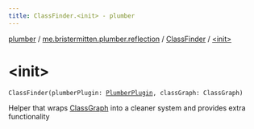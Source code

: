 ```yaml
---
title: ClassFinder.<init> - plumber
---
```


[plumber](../../index.html) / [me.bristermitten.plumber.reflection](../index.html) / [ClassFinder](index.html) / [&lt;init&gt;](./-init-.html)

# &lt;init&gt;

`ClassFinder(plumberPlugin: `[`PlumberPlugin`](../../me.bristermitten.plumber/-plumber-plugin/index.html)`, classGraph: ClassGraph)`

Helper that wraps [ClassGraph](#) into a cleaner system and provides
extra functionality

